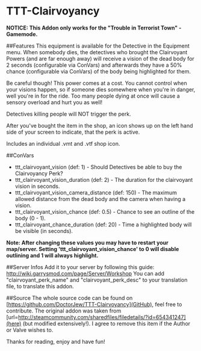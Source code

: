 # TTT-Clairvoyancy

**NOTICE: This Addon only works for the "Trouble in Terrorist Town" - Gamemode.**

##Features
This equipment is available for the Detective in the Equipment menu. When somebody dies, the detectives who brought the Clairvoyant Powers (and are far enough away) will receive a vision of the dead body for 2 seconds (configurable via ConVars) and afterwards they have a 50% chance (configurable via ConVars) of the body being highlighted for them.

Be careful though! This power comes at a cost. You cannot control when your visions happen, so if someone dies somewhere when you're in danger, well you're in for the ride. Too many people dying at once will cause a sensory overload and hurt you as well!

Detectives killing people will NOT trigger the perk.

After you've bought the item in the shop, an icon shows up on the left hand side of your screen to indicate, that the perk is active.

Includes an individual .vmt and .vtf shop icon.

##ConVars
- ttt_clairvoyant_vision (def: 1) - Should Detectives be able to buy the Clairvoyancy Perk?
- ttt_clairvoyant_vision_duration (def: 2) - The duration for the clairvoyant vision in seconds.
- ttt_clairvoyant_vision_camera_distance (def: 150) - The maximum allowed distance from the dead body and the camera when having a vision.
- ttt_clairvoyant_vision_chance (def: 0.5) - Chance to see an outline of the body (0 - 1).
- ttt_clairvoyant_chance_duration (def: 20) - Time a highlighted body will be visible (in seconds).

**Note: After changing these values you may have to restart your map/server. Setting 'ttt_clairvoyant_vision_chance' to 0 will disable outlining and 1 will always highlight.**

##Server Infos
Add it to your server by following this guide: http://wiki.garrysmod.com/page/Server/Workshop
You can add "clairvoyant_perk_name" and "clairvoyant_perk_desc" to your translation file, to translate this addon.

##Source
The whole source code can be found on [https://github.com/DoctorJew/TTT-Clairvoyancy](GitHub), feel free to contribute. The original addon was taken from [url=http://steamcommunity.com/sharedfiles/filedetails/?id=654341247](here) (but modified extensively!). I agree to remove this item if the Author or Valve wishes to.

Thanks for reading, enjoy and have fun!
